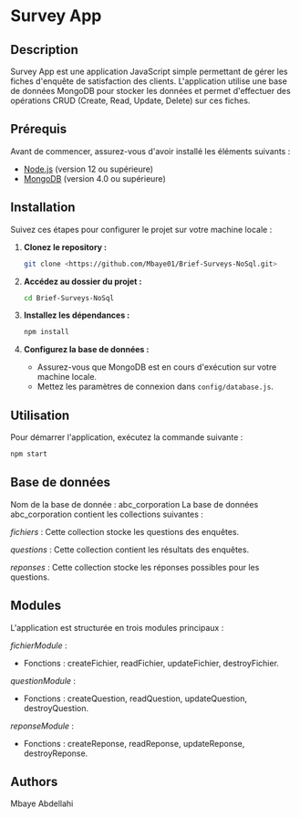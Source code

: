 # Survey App

## Description

Survey App est une application JavaScript simple permettant de gérer les fiches d'enquête de satisfaction des clients. L'application utilise une base de données MongoDB pour stocker les données et permet d'effectuer des opérations CRUD (Create, Read, Update, Delete) sur ces fiches.

## Prérequis

Avant de commencer, assurez-vous d'avoir installé les éléments suivants :

- [Node.js](https://nodejs.org/) (version 12 ou supérieure)
- [MongoDB](https://www.mongodb.com/try/download/community) (version 4.0 ou supérieure)

## Installation

Suivez ces étapes pour configurer le projet sur votre machine locale :

1. **Clonez le repository :**

   ```bash
   git clone <https://github.com/Mbaye01/Brief-Surveys-NoSql.git>
   ```

2. **Accédez au dossier du projet :**

   ```bash
   cd Brief-Surveys-NoSql

   ```

3. **Installez les dépendances :**

   ```bash
   npm install
   ```

4. **Configurez la base de données :**

   - Assurez-vous que MongoDB est en cours d'exécution sur votre machine locale.
   - Mettez les paramètres de connexion dans `config/database.js`.

## Utilisation

Pour démarrer l'application, exécutez la commande suivante :

```bash
npm start
```

## Base de données

Nom de la base de donnée : abc_corporation
La base de données abc_corporation contient les collections suivantes :

_fichiers_ :
Cette collection stocke les questions des enquêtes.

_questions_ :
Cette collection contient les résultats des enquêtes.

_reponses_ :
Cette collection stocke les réponses possibles pour les questions.

## Modules

L'application est structurée en trois modules principaux :

_fichierModule_ :

- Fonctions :
  createFichier, readFichier, updateFichier, destroyFichier.

_questionModule_ :

- Fonctions :
  createQuestion, readQuestion, updateQuestion, destroyQuestion.

_reponseModule_ :

- Fonctions :
  createReponse, readReponse, updateReponse, destroyReponse.

## Authors

Mbaye Abdellahi

